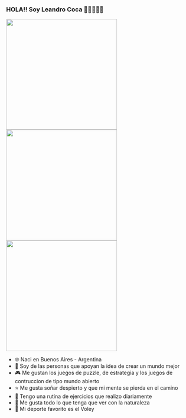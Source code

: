 ### HOLA!! Soy Leandro Coca  🍪🍪🍪🍪🍪

 
 <div>
 
 <img  width="300px" src="https://media.giphy.com/media/LmNwrBhejkK9EFP504/giphy.gif">

 <img  width="300px" src="https://media.giphy.com/media/Rznz8HjrKQAOQ/giphy.gif">

 <img width="300px" src="https://media.giphy.com/media/1HKaikaFqDt7i/giphy.gif">
 
 </div>
 
- 🌐 Naci en Buenos Aires - Argentina
- 👯 Soy de las personas que apoyan la idea de crear un mundo mejor
- 🎮 Me gustan los juegos de puzzle, de estrategia y los juegos de contruccion de tipo mundo abierto
- ⭐ Me gusta soñar despierto y que mi mente se pierda en el camino
- 💪 Tengo una rutina de ejercicios que realizo diariamente
- 🌱 Me gusta todo lo que tenga que ver con la naturaleza
- 🏐 Mi deporte favorito es el Voley
<!--
**LeanC100/LeanC100** is a ✨ _special_ ✨ repository because its `README.md` (this file) appears on your GitHub profile.



-->


